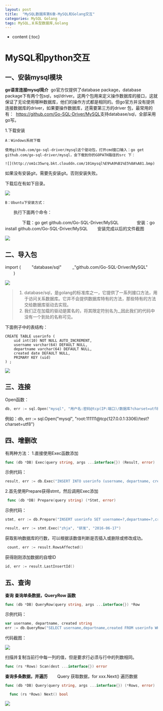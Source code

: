```yaml
---
layout: post
title:  "MySQL数据库第6章-MySQL和Golang交互"
categories: MySQL Golang
tags: MySQL,关系型数据库,Golang
---
```


* content
{:toc}
# MySQL和python交互

## 一、安装mysql模块

**go语言连接mysql简介**
​    go官方仅提供了database package，database package下有两个包sql，sql/driver。这两个包用来定义操作数据库的接口，这就保证了无论使用哪种数据库，他们的操作方式都是相同的。
​    但go官方并没有提供连接数据库的driver，如果要操作数据库，还需要第三方的driver 包，最常用的有：
​    <https://github.com/Go-SQL-Driver/MySQL>支持database/sql，全部采用go写。

1.下载安装

	A：Windows系统下载
	
	使用github.com/go-sql-driver/mysql这个驱动包，打开cmd窗口输入：go get 	github.com/go-sql-driver/mysql，会下载到你的GOPATH路径的src 下：
	
	![](http://om1c35wrq.bkt.clouddn.com/101mysql%E9%A9%B1%E5%8A%A81.bmp)

如果没有安装git，需要先安装git。否则安装失败。



下载后在有如下目录。

![](http://om1c35wrq.bkt.clouddn.com/105%E9%A9%B1%E5%8A%A8.bmp)



	B：Ubuntu下安装方式：

　　执行下面两个命令：

　　　　下载：go get github.com/Go-SQL-Driver/MySQL
 　　　　安装：go install github.com/Go-SQL-Driver/MySQL
　　安装完成以后的文件截图

![](http://om1c35wrq.bkt.clouddn.com/100mysql.png)



## 二、导入包

import (
​        　　"database/sql"
​        　　_"github.com/Go-SQL-Driver/MySQL"
　　)

![](http://om1c35wrq.bkt.clouddn.com/103daorubao.png)

>1. database/sql，是golang的标准库之一，它提供了一系列接口方法，用于访问关系数据库。它并不会提供数据库特有的方法，那些特有的方法交给数据库驱动去实现。
>2. 我们正在加载的驱动是匿名的，将其限定符别名为_,因此我们的代码中没有一个到处的名称可见。

下面例子中的表结构：

````
CREATE TABLE userinfo (
	uid int(10) NOT NULL AUTO_INCREMENT,
	username varchar(64) DEFAULT NULL,
	departname varchar(64) DEFAULT NULL,
	created date DEFAULT NULL,
	PRIMARY KEY (uid)
) ;
````

 

![](http://om1c35wrq.bkt.clouddn.com/119%E5%88%9B%E5%BB%BA%E8%A1%A8.png)

## 三、连接

Open函数：

```go
db, err := sql.Open("mysql", "用户名:密码@tcp(IP:端口)/数据库?charset=utf8")
```

例如：db, err := sql.Open("mysql", "root:111111@tcp(127.0.0.1:3306)/test?charset=utf8")



## 四、增删改

有两种方法：
1.直接使用Exec函数添加

```go
func (db *DB) Exec(query string, args ...interface{}) (Result, error)
```

示例代码：

```go
result, err := db.Exec("INSERT INTO userinfo (username, departname, created) VALUES (?, ?, ?)","lily","销售","2016-06-21")
```


2.首先使用Prepare获得stmt，然后调用Exec添加

```go
 func (db *DB) Prepare(query string) (*Stmt, error)
```

示例代码：

```go
stmt, err := db.Prepare("INSERT userinfo SET username=?,departname=?,created=?")

result, err := stmt.Exec("zhja", "研发", "2016-06-17")
```

获取影响数据库的行数，可以根据该数值判断是否插入或删除或修改成功。

```go
 count, err := result.RowsAffected()
```



获得刚刚添加数据的自增ID

```go
id, err := result.LastInsertId()
```



## 五、查询

**查询**
**查询单条数据，QueryRow 函数**

```go
func (db *DB) QueryRow(query string, args ...interface{}) *Row
```

示例代码：

```go
var username, departname, created string
err := db.QueryRow("SELECT username,departname,created FROM userinfo WHERE uid=?", 3).Scan(&username, &departname, &created)

```

代码截图：

![](http://om1c35wrq.bkt.clouddn.com/120query.png)

扫描并复制当前行中每一列的值，但是要求行必须与行中的列数相同。

```go
func (rs *Rows) Scan(dest ...interface{}) error
```



**查询多条数据，并遍历**
　　Query 获取数据，for xxx.Next() 遍历数据

```go
func (db *DB) Query(query string, args ...interface{}) (*Rows, error)
```

```go
  func (rs *Rows) Next() bool
```




![](http://om1c35wrq.bkt.clouddn.com/121query.png)


